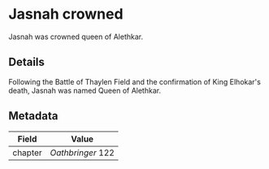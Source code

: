 # Jasnah crowned
Jasnah was crowned queen of Alethkar.

## Details
Following the Battle of Thaylen Field and the confirmation of King Elhokar's death, Jasnah was named Queen of Alethkar.

## Metadata
| Field | Value |
| ----- | ----- |
| chapter | *Oathbringer* 122 |
